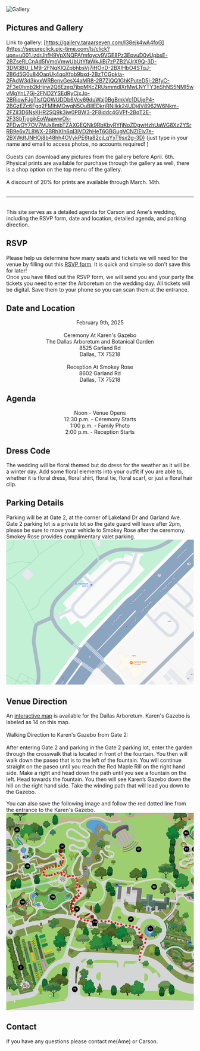 ![Gallery](/docs/assets/gallery.jpg)
## Pictures and Gallery
Link to gallery: [https://gallery.taraarseven.com/I38ejk4wA4foG](https://secureclick.pic-time.com/ls/click?upn=u001.izdrJhfH9VpXNQPAfmfoycv9VGE8Pz3EpvuD0vUpbsE-2BZseRLCnAd5IVmoVmwUbUtYfaWkJiBj7zPZB2VJrX9Q-3D-3DM3BU_LM9-2FNgKIQZpbhbsVj7iHOnD-2BXIHbO4STqJ-2B6d5G0u84OapUk4qoXfob9bxd-2BzTCGpkIa-2FAdW3d3kvxWRBenvGesX4aMR8-2B7ZjQQ1GhKPuteD5j-2BfyC-2F3e0hmb2kHjrw2Q6Ezeg7jbpMKcZRUsmmdlXrMwLNYTY3nShNS5NMl5wvMgYnL7Gj-2FND2YSEdRyCjxJp-2BRiowFJgTlsfQOWUDDb6Vcy69duWaj0BgBmkVc1DUjeP4-2BGzEZc6Fgq2FMIhMOwgN5OuBllEDkrjRNIlkk24UDj4V8962W6Nkm-2FZil3D6NsKHR2SQ9k3iw0PBW3-2F8iddc4GVFf-2BqT2E-2F3SbTjogikEoWaawwOk-2FDwOY7OV7MJx8mbTZAXGEQNk9RbKbyRYfjNoZDgwHzhUaWG8Xz2YSrRB9e6v7L8WX-2BRhXIh6qI3jVD2hHeT6GBGugVCNZIElv7e-2BXWdtJNHOj8b48hh4OVykPE6ta82cjLqYxT9sx2g-3D) (just type in your name and email to access photos, no accounts required! )<br><br>
Guests can download any pictures from the gallery before April. 6th. Physical prints are available for purchase through the gallery as well, there is a shop option on the top menu of the gallery. <br><br>
A discount of 20% for prints are available through March. 14th. <br><br>
<hr>
<br>
This site serves as a detailed agenda for Carson and Ame's wedding, including the RSVP form, date and location, detailed agenda, and parking direction. 

## RSVP

Please help us determine how many seats and tickets we will need for the venue by filling out this <a href="https://forms.gle/THmgmyDcw5MpqysX7">RSVP form</a>. It is quick and simple so don't save this for later!<br>
Once you have filled out the RSVP form, we will send you and your party the tickets you need to enter the Arboretum on the wedding day. All tickets will be digital. Save them to your phone so you can scan them at the entrance. 

## Date and Location

<div align="center">
February 9th, 2025 <br><br>
Ceremony At Karen's Gazebo <br>
The Dallas Arboretum and Botanical Garden <br>
8525 Garland Rd <br>
Dallas, TX 75218<br><br>
Reception At Smokey Rose<br>
8602 Garland Rd<br>
Dallas, TX 75218<br>
</div>

## Agenda

<div align="center">
Noon - Venue Opens<br>
12:30 p.m. - Ceremony Starts<br>
1:00 p.m. - Family Photo<br>
2:00 p.m. - Reception Starts<br>
</div>

## Dress Code

The wedding will be floral themed but do dress for the weather as it will be a winter day. Add some floral elements into your outfit if you are able to, whether it is floral dress, floral shirt, floral tie, floral scarf, or just a floral hair clip. 

## Parking Details

Parking will be at Gate 2, at the corner of Lakeland Dr and Garland Ave. Gate 2 parking lot is a private lot so the gate guard will leave after 2pm, please be sure to move your vehicle to Smokey Rose after the ceremony. Smokey Rose provides complimentary valet parking. <br>
![Parking Map](/docs/assets/gate2.png)

## Venue Direction

An <a href="https://www.dallasarboretum.org/visitor-information/gardens-and-pavilions/garden-map/">interactive map</a> is available for the Dallas Arboretum. Karen's Gazebo is labeled as 14 on this map. <br><br>
Walking Direction to Karen's Gazebo from Gate 2: <br><br>After entering Gate 2 and parking in the Gate 2 parking lot, enter the garden through the crosswalk that is located in front of the fountain. You then will walk down the paseo that is to the left of the fountain. You will continue straight on the paseo until you reach the Red Maple Rill on the right hand side. Make a right and head down the path until you see a fountain on the left. Head towards the fountain. You then will see Karen’s Gazebo down the hill on the right hand side. Take the winding path that will lead you down to the Gazebo. <br>

You can also save the following image and follow the red dotted line from the entrance to the Karen's Gazebo. 
![Venue Direction](/docs/assets/updated-venue-direction.png)

## Contact

If you have any questions please contact me(Ame) or Carson. 